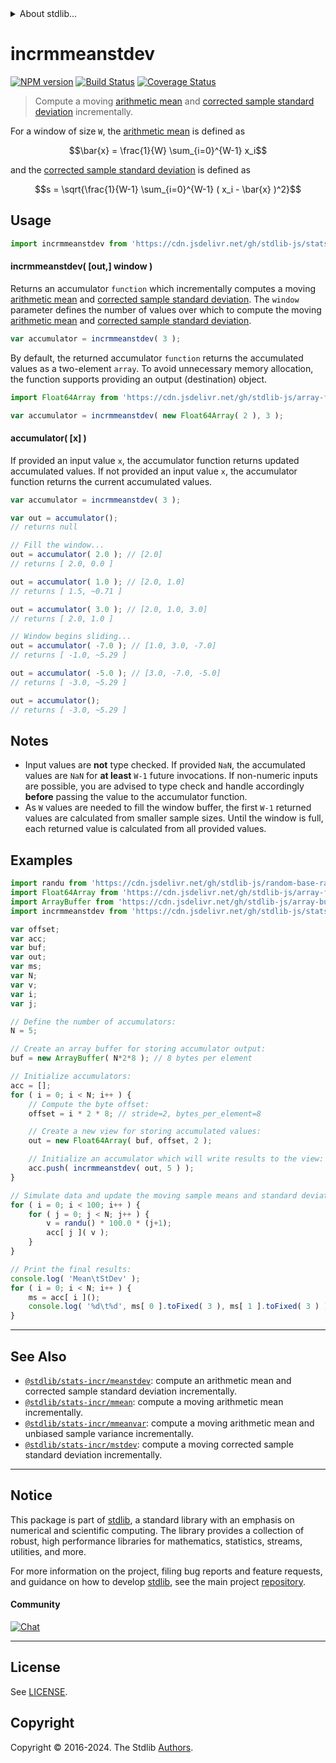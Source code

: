 <!--

@license Apache-2.0

Copyright (c) 2018 The Stdlib Authors.

Licensed under the Apache License, Version 2.0 (the "License");
you may not use this file except in compliance with the License.
You may obtain a copy of the License at

   http://www.apache.org/licenses/LICENSE-2.0

Unless required by applicable law or agreed to in writing, software
distributed under the License is distributed on an "AS IS" BASIS,
WITHOUT WARRANTIES OR CONDITIONS OF ANY KIND, either express or implied.
See the License for the specific language governing permissions and
limitations under the License.

-->


<details>
  <summary>
    About stdlib...
  </summary>
  <p>We believe in a future in which the web is a preferred environment for numerical computation. To help realize this future, we've built stdlib. stdlib is a standard library, with an emphasis on numerical and scientific computation, written in JavaScript (and C) for execution in browsers and in Node.js.</p>
  <p>The library is fully decomposable, being architected in such a way that you can swap out and mix and match APIs and functionality to cater to your exact preferences and use cases.</p>
  <p>When you use stdlib, you can be absolutely certain that you are using the most thorough, rigorous, well-written, studied, documented, tested, measured, and high-quality code out there.</p>
  <p>To join us in bringing numerical computing to the web, get started by checking us out on <a href="https://github.com/stdlib-js/stdlib">GitHub</a>, and please consider <a href="https://opencollective.com/stdlib">financially supporting stdlib</a>. We greatly appreciate your continued support!</p>
</details>

# incrmmeanstdev

[![NPM version][npm-image]][npm-url] [![Build Status][test-image]][test-url] [![Coverage Status][coverage-image]][coverage-url] <!-- [![dependencies][dependencies-image]][dependencies-url] -->

> Compute a moving [arithmetic mean][arithmetic-mean] and [corrected sample standard deviation][standard-deviation] incrementally.

<section class="intro">

For a window of size `W`, the [arithmetic mean][arithmetic-mean] is defined as

<!-- <equation class="equation" label="eq:arithmetic_mean" align="center" raw="\bar{x} = \frac{1}{W} \sum_{i=0}^{W-1} x_i" alt="Equation for the arithmetic mean."> -->

```math
\bar{x} = \frac{1}{W} \sum_{i=0}^{W-1} x_i
```

<!-- <div class="equation" align="center" data-raw-text="\bar{x} = \frac{1}{W} \sum_{i=0}^{W-1} x_i" data-equation="eq:arithmetic_mean">
    <img src="https://cdn.jsdelivr.net/gh/stdlib-js/stdlib@10877053965ff3d0149611583ee50714bb64a8ea/lib/node_modules/@stdlib/stats/incr/mmeanstdev/docs/img/equation_arithmetic_mean.svg" alt="Equation for the arithmetic mean.">
    <br>
</div> -->

<!-- </equation> -->

and the [corrected sample standard deviation][standard-deviation] is defined as

<!-- <equation class="equation" label="eq:corrected_sample_standard_deviation" align="center" raw="s = \sqrt{\frac{1}{W-1} \sum_{i=0}^{W-1} ( x_i - \bar{x} )^2}" alt="Equation for the corrected sample standard deviation."> -->

```math
s = \sqrt{\frac{1}{W-1} \sum_{i=0}^{W-1} ( x_i - \bar{x} )^2}
```

<!-- <div class="equation" align="center" data-raw-text="s = \sqrt{\frac{1}{W-1} \sum_{i=0}^{W-1} ( x_i - \bar{x} )^2}" data-equation="eq:corrected_sample_standard_deviation">
    <img src="https://cdn.jsdelivr.net/gh/stdlib-js/stdlib@8284daf692badf90996becd5080db0dabf438411/lib/node_modules/@stdlib/stats/incr/mmeanstdev/docs/img/equation_corrected_sample_standard_deviation.svg" alt="Equation for the corrected sample standard deviation.">
    <br>
</div> -->

<!-- </equation> -->

</section>

<!-- /.intro -->



<section class="usage">

## Usage

```javascript
import incrmmeanstdev from 'https://cdn.jsdelivr.net/gh/stdlib-js/stats-incr-mmeanstdev@v0.2.1-deno/mod.js';
```

#### incrmmeanstdev( \[out,] window )

Returns an accumulator `function` which incrementally computes a moving [arithmetic mean][arithmetic-mean] and [corrected sample standard deviation][standard-deviation]. The `window` parameter defines the number of values over which to compute the moving [arithmetic mean][arithmetic-mean] and [corrected sample standard deviation][standard-deviation].

```javascript
var accumulator = incrmmeanstdev( 3 );
```

By default, the returned accumulator `function` returns the accumulated values as a two-element `array`. To avoid unnecessary memory allocation, the function supports providing an output (destination) object.

```javascript
import Float64Array from 'https://cdn.jsdelivr.net/gh/stdlib-js/array-float64@deno/mod.js';

var accumulator = incrmmeanstdev( new Float64Array( 2 ), 3 );
```

#### accumulator( \[x] )

If provided an input value `x`, the accumulator function returns updated accumulated values. If not provided an input value `x`, the accumulator function returns the current accumulated values.

```javascript
var accumulator = incrmmeanstdev( 3 );

var out = accumulator();
// returns null

// Fill the window...
out = accumulator( 2.0 ); // [2.0]
// returns [ 2.0, 0.0 ]

out = accumulator( 1.0 ); // [2.0, 1.0]
// returns [ 1.5, ~0.71 ]

out = accumulator( 3.0 ); // [2.0, 1.0, 3.0]
// returns [ 2.0, 1.0 ]

// Window begins sliding...
out = accumulator( -7.0 ); // [1.0, 3.0, -7.0]
// returns [ -1.0, ~5.29 ]

out = accumulator( -5.0 ); // [3.0, -7.0, -5.0]
// returns [ -3.0, ~5.29 ]

out = accumulator();
// returns [ -3.0, ~5.29 ]
```

</section>

<!-- /.usage -->

<section class="notes">

## Notes

-   Input values are **not** type checked. If provided `NaN`, the accumulated values are `NaN` for **at least** `W-1` future invocations. If non-numeric inputs are possible, you are advised to type check and handle accordingly **before** passing the value to the accumulator function.
-   As `W` values are needed to fill the window buffer, the first `W-1` returned values are calculated from smaller sample sizes. Until the window is full, each returned value is calculated from all provided values.

</section>

<!-- /.notes -->

<section class="examples">

## Examples

<!-- eslint no-undef: "error" -->

```javascript
import randu from 'https://cdn.jsdelivr.net/gh/stdlib-js/random-base-randu@deno/mod.js';
import Float64Array from 'https://cdn.jsdelivr.net/gh/stdlib-js/array-float64@deno/mod.js';
import ArrayBuffer from 'https://cdn.jsdelivr.net/gh/stdlib-js/array-buffer@deno/mod.js';
import incrmmeanstdev from 'https://cdn.jsdelivr.net/gh/stdlib-js/stats-incr-mmeanstdev@v0.2.1-deno/mod.js';

var offset;
var acc;
var buf;
var out;
var ms;
var N;
var v;
var i;
var j;

// Define the number of accumulators:
N = 5;

// Create an array buffer for storing accumulator output:
buf = new ArrayBuffer( N*2*8 ); // 8 bytes per element

// Initialize accumulators:
acc = [];
for ( i = 0; i < N; i++ ) {
    // Compute the byte offset:
    offset = i * 2 * 8; // stride=2, bytes_per_element=8

    // Create a new view for storing accumulated values:
    out = new Float64Array( buf, offset, 2 );

    // Initialize an accumulator which will write results to the view:
    acc.push( incrmmeanstdev( out, 5 ) );
}

// Simulate data and update the moving sample means and standard deviations...
for ( i = 0; i < 100; i++ ) {
    for ( j = 0; j < N; j++ ) {
        v = randu() * 100.0 * (j+1);
        acc[ j ]( v );
    }
}

// Print the final results:
console.log( 'Mean\tStDev' );
for ( i = 0; i < N; i++ ) {
    ms = acc[ i ]();
    console.log( '%d\t%d', ms[ 0 ].toFixed( 3 ), ms[ 1 ].toFixed( 3 ) );
}
```

</section>

<!-- /.examples -->

<!-- Section for related `stdlib` packages. Do not manually edit this section, as it is automatically populated. -->

<section class="related">

* * *

## See Also

-   <span class="package-name">[`@stdlib/stats-incr/meanstdev`][@stdlib/stats/incr/meanstdev]</span><span class="delimiter">: </span><span class="description">compute an arithmetic mean and corrected sample standard deviation incrementally.</span>
-   <span class="package-name">[`@stdlib/stats-incr/mmean`][@stdlib/stats/incr/mmean]</span><span class="delimiter">: </span><span class="description">compute a moving arithmetic mean incrementally.</span>
-   <span class="package-name">[`@stdlib/stats-incr/mmeanvar`][@stdlib/stats/incr/mmeanvar]</span><span class="delimiter">: </span><span class="description">compute a moving arithmetic mean and unbiased sample variance incrementally.</span>
-   <span class="package-name">[`@stdlib/stats-incr/mstdev`][@stdlib/stats/incr/mstdev]</span><span class="delimiter">: </span><span class="description">compute a moving corrected sample standard deviation incrementally.</span>

</section>

<!-- /.related -->

<!-- Section for all links. Make sure to keep an empty line after the `section` element and another before the `/section` close. -->


<section class="main-repo" >

* * *

## Notice

This package is part of [stdlib][stdlib], a standard library with an emphasis on numerical and scientific computing. The library provides a collection of robust, high performance libraries for mathematics, statistics, streams, utilities, and more.

For more information on the project, filing bug reports and feature requests, and guidance on how to develop [stdlib][stdlib], see the main project [repository][stdlib].

#### Community

[![Chat][chat-image]][chat-url]

---

## License

See [LICENSE][stdlib-license].


## Copyright

Copyright &copy; 2016-2024. The Stdlib [Authors][stdlib-authors].

</section>

<!-- /.stdlib -->

<!-- Section for all links. Make sure to keep an empty line after the `section` element and another before the `/section` close. -->

<section class="links">

[npm-image]: http://img.shields.io/npm/v/@stdlib/stats-incr-mmeanstdev.svg
[npm-url]: https://npmjs.org/package/@stdlib/stats-incr-mmeanstdev

[test-image]: https://github.com/stdlib-js/stats-incr-mmeanstdev/actions/workflows/test.yml/badge.svg?branch=v0.2.1
[test-url]: https://github.com/stdlib-js/stats-incr-mmeanstdev/actions/workflows/test.yml?query=branch:v0.2.1

[coverage-image]: https://img.shields.io/codecov/c/github/stdlib-js/stats-incr-mmeanstdev/main.svg
[coverage-url]: https://codecov.io/github/stdlib-js/stats-incr-mmeanstdev?branch=main

<!--

[dependencies-image]: https://img.shields.io/david/stdlib-js/stats-incr-mmeanstdev.svg
[dependencies-url]: https://david-dm.org/stdlib-js/stats-incr-mmeanstdev/main

-->

[chat-image]: https://img.shields.io/gitter/room/stdlib-js/stdlib.svg
[chat-url]: https://app.gitter.im/#/room/#stdlib-js_stdlib:gitter.im

[stdlib]: https://github.com/stdlib-js/stdlib

[stdlib-authors]: https://github.com/stdlib-js/stdlib/graphs/contributors

[umd]: https://github.com/umdjs/umd
[es-module]: https://developer.mozilla.org/en-US/docs/Web/JavaScript/Guide/Modules

[deno-url]: https://github.com/stdlib-js/stats-incr-mmeanstdev/tree/deno
[deno-readme]: https://github.com/stdlib-js/stats-incr-mmeanstdev/blob/deno/README.md
[umd-url]: https://github.com/stdlib-js/stats-incr-mmeanstdev/tree/umd
[umd-readme]: https://github.com/stdlib-js/stats-incr-mmeanstdev/blob/umd/README.md
[esm-url]: https://github.com/stdlib-js/stats-incr-mmeanstdev/tree/esm
[esm-readme]: https://github.com/stdlib-js/stats-incr-mmeanstdev/blob/esm/README.md
[branches-url]: https://github.com/stdlib-js/stats-incr-mmeanstdev/blob/main/branches.md

[stdlib-license]: https://raw.githubusercontent.com/stdlib-js/stats-incr-mmeanstdev/main/LICENSE

[arithmetic-mean]: https://en.wikipedia.org/wiki/Arithmetic_mean

[standard-deviation]: https://en.wikipedia.org/wiki/Standard_deviation

<!-- <related-links> -->

[@stdlib/stats/incr/meanstdev]: https://github.com/stdlib-js/stats-incr-meanstdev/tree/deno

[@stdlib/stats/incr/mmean]: https://github.com/stdlib-js/stats-incr-mmean/tree/deno

[@stdlib/stats/incr/mmeanvar]: https://github.com/stdlib-js/stats-incr-mmeanvar/tree/deno

[@stdlib/stats/incr/mstdev]: https://github.com/stdlib-js/stats-incr-mstdev/tree/deno

<!-- </related-links> -->

</section>

<!-- /.links -->
